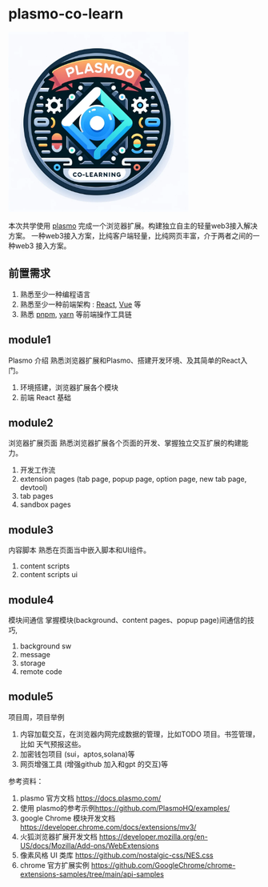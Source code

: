 # plasmo-co-learn

<img src="static/img/logo.png" width="360" height="360">

本次共学使用 [plasmo](https://docs.plasmo.com/) 完成一个浏览器扩展。构建独立自主的轻量web3接入解决方案。
一种web3接入方案，比纯客户端轻量，比纯网页丰富，介于两者之间的一种web3 接入方案。

## 前置需求

1. 熟悉至少一种编程语言
2. 熟悉至少一种前端架构 : [React](https://react.dev/), [Vue](https://vuejs.org/guide/introduction.html) 等
3. 熟悉 [pnpm](https://pnpm.io/), [yarn](https://yarnpkg.com/cli)  等前端操作工具链

## module1

Plasmo 介绍
熟悉浏览器扩展和Plasmo、搭建开发环境、及其简单的React入门。

1. 环境搭建，浏览器扩展各个模块
2. 前端 React 基础

## module2

浏览器扩展页面
熟悉浏览器扩展各个页面的开发、掌握独立交互扩展的构建能力。

1. 开发工作流
2. extension pages (tab page, popup page, option page, new tab page, devtool)
3. tab pages
4. sandbox pages

## module3

内容脚本
熟悉在页面当中嵌入脚本和UI组件。

1. content scripts
2. content scripts ui

## module4

模块间通信
掌握模块(background、content pages、popup page)间通信的技巧, 

1. background sw
2. message
3. storage
4. remote code

## module5

项目周，项目举例

1. 内容加载交互，在浏览器内网完成数据的管理，比如TODO 项目。书签管理，比如 天气预报这些。
2. 加密钱包项目 (sui，aptos,solana)等
3. 网页增强工具 (增强github 加入和gpt 的交互)等

参考资料：

1. plasmo 官方文档 <https://docs.plasmo.com/>
2. 使用 plasmo的参考示例<https://github.com/PlasmoHQ/examples/> 
3. google Chrome 模块开发文档 <https://developer.chrome.com/docs/extensions/mv3/>
4. 火狐浏览器扩展开发文档 <https://developer.mozilla.org/en-US/docs/Mozilla/Add-ons/WebExtensions>
5. 像素风格 UI 类库 <https://github.com/nostalgic-css/NES.css>
6. chrome 官方扩展实例 <https://github.com/GoogleChrome/chrome-extensions-samples/tree/main/api-samples>